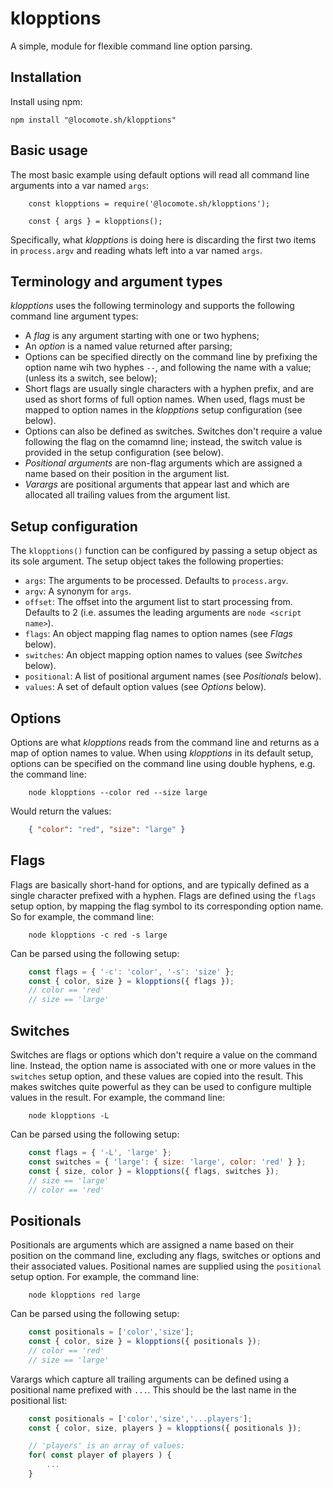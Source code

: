 # klopptions
A simple, module for flexible command line option parsing.

## Installation

Install using npm:

```
npm install "@locomote.sh/klopptions"
```

## Basic usage

The most basic example using default options will read all command line arguments into a var named `args`:

```
    const klopptions = require('@locomote.sh/klopptions');

    const { args } = klopptions();
```

Specifically, what _klopptions_ is doing here is discarding the first two items in `process.argv` and reading whats left into a var named `args`.

## Terminology and argument types

_klopptions_ uses the following terminology and supports the following command line argument types:

* A _flag_ is any argument starting with one or two hyphens;
* An _option_ is a named value returned after parsing;
* Options can be specified directly on the command line by prefixing the option name wih two hyphes `--`, and following the name with a value; (unless its a switch, see below);
* Short flags are usually single characters with a hyphen prefix, and are used as short forms of full option names. When used, flags must be mapped to option names in the _klopptions_ setup configuration (see below).
* Options can also be defined as switches. Switches don't require a value following the flag on the comamnd line; instead, the switch value is provided in the setup configuration (see below).
* _Positional arguments_ are non-flag arguments which are assigned a name based on their position in the argument list.
* _Varargs_ are positional arguments that appear last and which are allocated all trailing values from the argument list.

## Setup configuration

The `klopptions()` function can be configured by passing a setup object as its sole argument.
The setup object takes the following properties:

* `args`: The arguments to be processed. Defaults to `process.argv`.
* `argv`: A synonym for `args`.
* `offset`: The offset into the argument list to start processing from. Defaults to 2 (i.e. assumes the leading arguments are `node <script name>`).
* `flags`: An object mapping flag names to option names (see _Flags_ below).
* `switches`: An object mapping option names to values (see _Switches_ below).
* `positional`: A list of positional argument names (see _Positionals_ below).
* `values`: A set of default option values (see _Options_ below).

## Options

Options are what _klopptions_ reads from the command line and returns as a map of option names to value.
When using _klopptions_ in its default setup, options can be specified on the command line using double hyphens, e.g. the command line:

```
    node klopptions --color red --size large
```

Would return the values:
```json
    { "color": "red", "size": "large" }
```

## Flags

Flags are basically short-hand for options, and are typically defined as a single character prefixed with a hyphen.
Flags are defined using the `flags` setup option, by mapping the flag symbol to its corresponding option name.
So for example, the command line:

```
    node klopptions -c red -s large
```

Can be parsed using the following setup:

```js
    const flags = { '-c': 'color', '-s': 'size' };
    const { color, size } = klopptions({ flags });
    // color == 'red'
    // size == 'large'
```

## Switches

Switches are flags or options which don't require a value on the command line.
Instead, the option name is associated with one or more values in the `switches` setup option, and these values are copied into the result.
This makes switches quite powerful as they can be used to configure multiple values in the result.
For example, the command line:

```
    node klopptions -L
```

Can be parsed using the following setup:

```js
    const flags = { '-L', 'large' };
    const switches = { 'large': { size: 'large', color: 'red' } };
    const { size, color } = klopptions({ flags, switches });
    // size == 'large'
    // color == 'red'
```

## Positionals

Positionals are arguments which are assigned a name based on their position on the command line, excluding any flags, switches or options and their associated values.
Positional names are supplied using the `positional` setup option.
For example, the command line:

```
    node klopptions red large
```

Can be parsed using the following setup:

```js
    const positionals = ['color','size'];
    const { color, size } = klopptions({ positionals });
    // color == 'red'
    // size == 'large'
```

Varargs which capture all trailing arguments can be defined using a positional name prefixed with `...`.
This should be the last name in the positional list:

```js
    const positionals = ['color','size','...players'];
    const { color, size, players } = klopptions({ positionals });

    // 'players' is an array of values:
    for( const player of players ) {
        ...
    }
```

